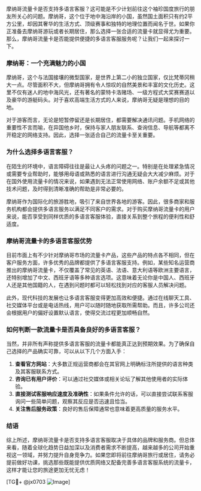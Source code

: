 摩纳哥流量卡是否支持多语言客服？这可能是不少计划前往这个袖珍国度旅行的朋友所关心的问题。摩纳哥，这个位于地中海沿岸的小国，虽然国土面积只有约2平方公里，却因其奢华的生活方式、顶级赛事和独特的地理位置而闻名于世。如果你正准备去摩纳哥游玩或者长期居住，那么选择一张合适的流量卡就显得尤为重要。那么，摩纳哥流量卡是否能提供便捷的多语言客服服务呢？让我们一起来探讨一下。

### 摩纳哥：一个充满魅力的小国

摩纳哥，这个与法国接壤的微型国家，是世界上第二小的独立国家，仅比梵蒂冈稍大一点。尽管面积不大，但摩纳哥拥有令人惊叹的自然美景和丰富的文化历史。这里不仅有迷人的地中海风光，还有著名的蒙特卡洛赌场、一级方程式大奖赛赛道以及豪华的游艇码头。对于喜欢高端生活方式的人来说，摩纳哥无疑是理想的目的地。

对于游客而言，无论是短暂停留还是长期居住，都需要解决通讯问题。手机网络的重要性不言而喻，在异国他乡时，保持与家人朋友联系、查询信息、导航等都离不开稳定的网络支持。因此，选择一张适合自己的流量卡至关重要。

### 为什么选择多语言客服？

在陌生的环境中，语言障碍往往是最让人头疼的问题之一。特别是在处理紧急情况或需要专业帮助时，能够用母语或熟悉的语言进行沟通无疑会大大减少麻烦。对于在国外使用流量卡的情况来说，如果遇到无法正常使用网络、账户余额不足或其他技术问题，及时得到清晰准确的帮助是非常必要的。

摩纳哥作为国际化的旅游胜地，吸引了来自世界各地的游客。因此，很多商家和服务机构都会提供多语言服务以满足不同客户的需求。对于购买摩纳哥流量卡的用户来说，能否享受到同样优质的多语言客服体验，直接关系到整个旅程的便利性和舒适度。

### 摩纳哥流量卡的多语言客服优势

目前市面上有不少针对摩纳哥市场的流量卡产品，这些产品的特点各不相同，但在客户服务方面，许多优秀的品牌都提供了多语言客服支持。例如，某些知名运营商推出的摩纳哥流量卡，不仅覆盖了常见的英语、法语、意大利语等欧洲主要语言，还特别增加了中文、西班牙语等多种语言选项。这意味着无论你是中国人、西班牙人还是其他国籍的人，在遇到问题时都可以轻松找到对应的客服人员解决问题。

此外，现代科技的发展也让多语言客服变得更加高效和便捷。通过在线聊天工具、社交媒体平台或是电话热线，用户可以随时随地获取所需帮助。而且，许多公司还会根据用户的偏好设置默认语言，使得交流过程更加顺畅自然。

### 如何判断一款流量卡是否具备良好的多语言客服？

当然，并非所有声称提供多语言客服的流量卡都能真正达到预期效果。为了确保自己选择的产品确实可靠，可以从以下几个方面入手：

1. **查看官方网站**：大多数正规运营商都会在其官网上明确标注所提供的语言种类及其客服联系方式。
2. **咨询已有用户评价**：可以通过社交媒体或相关论坛了解其他使用者的实际体验。
3. **直接测试客服响应速度及准确性**：如果条件允许的话，可以直接尝试联系客服询问一些简单问题，观察其反应是否迅速且恰当。
4. **关注售后服务政策**：良好的售后保障通常也意味着更高质量的服务水平。

### 结语

综上所述，摩纳哥流量卡是否支持多语言客服取决于具体的品牌和服务商。但总体来看，随着全球化趋势日益加深以及消费者需求不断提高，越来越多的公司开始重视这一领域，并努力提升自身竞争力。如果您即将前往摩纳哥旅行或居住，请务必提前做好功课，挑选那些既能提供优质网络又配备完善多语言客服系统的流量卡，这样才能让您的旅途更加无忧无虑！

[TG💪+ @jx0703 ![Image](https://github.com/user-attachments/assets/dbca1d08-cadb-493c-b0ec-ad6f7a83f270)]